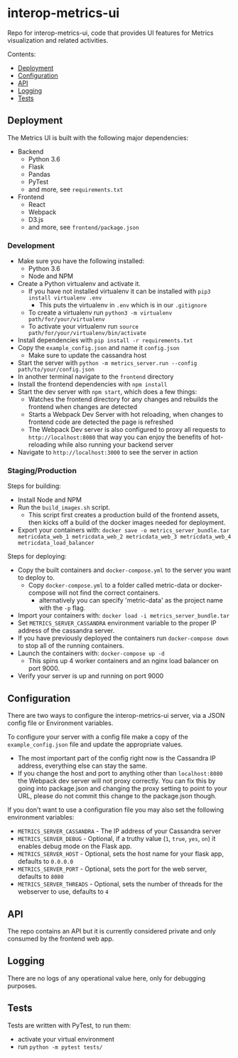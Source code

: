 # interop-metrics-ui

Repo for interop-metrics-ui, code that provides UI features for Metrics visualization and related activities.

Contents:

- [Deployment](#deployment)
- [Configuration](#configuration)
- [API](#api)
- [Logging](#logging)
- [Tests](#tests)

## Deployment

The Metrics UI is built with the following major dependencies:

* Backend
    * Python 3.6
    * Flask
    * Pandas
    * PyTest
    * and more, see `requirements.txt`
* Frontend
    * React
    * Webpack
    * D3.js
    * and more, see `frontend/package.json`

### Development

* Make sure you have the following installed:
    * Python 3.6
    * Node and NPM
* Create a Python virtualenv and activate it.
    * If you have not installed virtualenv it can be installed with `pip3 install virtualenv .env`
        * This puts the virtualenv in `.env` which is in our `.gitignore`
    * To create a virtualenv run `python3 -m virtualenv path/for/your/virtualenv`
    * To activate your virtualenv run `source path/for/your/virtualenv/bin/activate`
* Install dependencies with `pip install -r requirements.txt`
* Copy the `example_config.json` and name it `config.json`
    * Make sure to update the cassandra host
* Start the server with `python -m metrics_server.run --config path/to/your/config.json`
* In another terminal navigate to the `frontend` directory
* Install the frontend dependencies with `npm install`
* Start the dev server with `npm start`, which does a few things:
    * Watches the frontend directory for any changes and rebuilds the frontend when changes are detected
    * Starts a Webpack Dev Server with hot reloading, when changes to frontend code are detected the page is refreshed
    * The Webpack Dev server is also configured to proxy all requests to `http://localhost:8080` that way you can enjoy the benefits of hot-reloading while also running your backend server
* Navigate to `http://localhost:3000` to see the server in action


### Staging/Production

Steps for building:

* Install Node and NPM
* Run the `build_images.sh` script.
    * This script first creates a production build of the frontend assets, then kicks off a build of the docker images needed for deployment.
* Export your containers with: `docker save -o metrics_server_bundle.tar metricdata_web_1 metricdata_web_2 metricdata_web_3 metricdata_web_4 metricdata_load_balancer` 

Steps for deploying:

* Copy the built containers and `docker-compose.yml` to the server you want to deploy to.
    * Copy `docker-compose.yml` to a folder called metric-data or docker-compose will not find the correct containers.
        * alternatively you can specify 'metric-data' as the project name with the `-p` flag.
* Import your containers with: `docker load -i metrics_server_bundle.tar`
* Set `METRICS_SERVER_CASSANDRA` environment variable to the proper IP address of the cassandra server.
* If you have previously deployed the containers run `docker-compose down` to stop all of the running containers.
* Launch the containers with: `docker-compose up -d`
    * This spins up 4 worker containers and an nginx load balancer on port 9000.
* Verify your server is up and running on port 9000

## Configuration

There are two ways to configure the interop-metrics-ui server, via a JSON config file or Environment variables.
 
To configure your server with a config file make a copy of the `example_config.json` file and update the appropriate values.

* The most important part of the config right now is the Cassandra IP address, everything else can stay the same.
* If you change the host and port to anything other than `localhost:8080` the Webpack dev server will not proxy correctly. You can fix this by going into package.json and changing the proxy setting to point to your URL, please do not commit this change to the package.json though.

If you don't want to use a configuration file you may also set the following environment variables:

* `METRICS_SERVER_CASSANDRA` - The IP address of your Cassandra server
* `METRICS_SERVER_DEBUG` - Optional, if a truthy value (`1`, `true`, `yes`, `on`) it enables debug mode on the Flask app.
* `METRICS_SERVER_HOST` - Optional, sets the host name for your flask app, defaults to `0.0.0.0`
* `METRICS_SERVER_PORT` - Optional, sets the port for the web server, defaults to `8080`
* `METRICS_SERVER_THREADS` - Optional, sets the number of threads for the webserver to use, defaults to `4`

## API

The repo contains an API but it is currently considered private and only consumed by the frontend web app.

## Logging

There are no logs of any operational value here, only for debugging purposes.

## Tests

Tests are written with PyTest, to run them:
* activate your virtual environment
* run `python -m pytest tests/`
